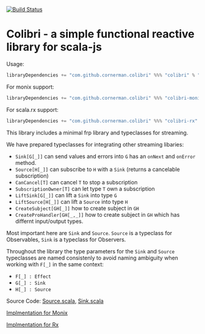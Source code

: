 [![Build Status](https://travis-ci.org/cornerman/colibri.svg?branch=master)](https://travis-ci.org/cornerman/colibri)

# Colibri - a simple functional reactive library for scala-js

Usage:
```scala
libraryDependencies += "com.github.cornerman.colibri" %%% "colibri" % "0.1.1"
```

For monix support:
```scala
libraryDependencies += "com.github.cornerman.colibri" %%% "colibri-monix" % "0.1.1"
```

For scala.rx support:
```scala
libraryDependencies += "com.github.cornerman.colibri" %%% "colibri-rx" % "0.1.1"
```

This library includes a minimal frp library and typeclasses for streaming.

We have prepared typeclasses for integrating other streaming libaries:
- `Sink[G[_]]` can send values and errors into `G` has an `onNext` and `onError` method.
- `Source[H[_]]` can subscribe to `H` with a `Sink` (returns a cancelable subscription)
- `CanCancel[T]` can cancel `T` to stop a subscription
- `SubscriptionOwner[T]` can let type `T` own a subscription
- `LiftSink[G[_]]` can lift a `Sink` into type `G`
- `LiftSource[H[_]]` can lift a `Source` into type `H`
- `CreateSubject[GH[_]]` how to create subject in `GH`
- `CreateProHandler[GH[_,_]]` how to create subject in `GH` which has differnt input/output types.

Most important here are `Sink` and `Source`. `Source` is a typeclass for Observables, `Sink` is a typeclass for Observers.

Throughout the library the type parameters for the `Sink` and `Source` typeclasses are named consistenly to avoid naming ambiguity when working with `F[_]` in the same context:
- `F[_] : Effect`
- `G[_] : Sink`
- `H[_] : Source`

Source Code: [Source.scala](colibri/src/main/scala/colibri/Source.scala), [Sink.scala](colibri/src/main/scala/colibri/Sink.scala)

[Implmentation for Monix](monix/src/main/scala/colibri/ext/monix/package.scala)

[Implmentation for Rx](rx/src/main/scala/colibri/ext/rx/package.scala)
